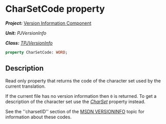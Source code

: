 # CharSetCode property

***Project:*** [Version Information Component](../API.md)

***Unit:*** _PJVersionInfo_

***Class:*** [_TPJVersionInfo_](./TPJVersionInfo.md)

```pascal
property CharSetCode: WORD;
```

## Description

Read only property that returns the code of the character set used by the current translation.

If the current file has no version information then `0` is returned. To get a description of the character set use the [_CharSet_](./TPJVersionInfo-CharSet.md) property instead.

See the ''charsetID'' section of the [MSDN VERSIONINFO](http://msdn.microsoft.com/en-us/library/aa381058) topic for information about these codes.
